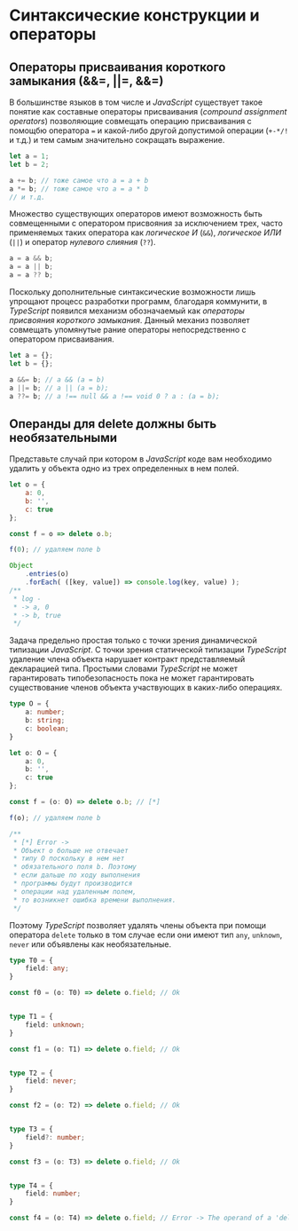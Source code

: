 # Синтаксические конструкции и операторы


## Операторы присваивания короткого замыкания (&&=, ||=, &&=)

В большинстве языков в том числе и _JavaScript_ существует такое понятие как составные операторы присваивания (_compound assignment operators_) позволяющие совмещать операцию присваивания с помощбю оператора `=` и какой-либо другой допустимой операции (`+-*/!` и т.д.) и тем самым значительно сокращать выражение.

`````typescript
let a = 1;
let b = 2;

a += b; // тоже самое что a = a + b
a *= b; // тоже самое что a = a * b
// и т.д.
`````

Множество существующих операторов имеют возможность быть совмещенными с оператором присвояния за исключением трех, часто применяемых таких оператора как _логическое И_ (`&&`), _логическое ИЛИ_ (`||`) и оператор _нулевого слияния_ (`??`).

`````typescript
a = a && b;
a = a || b;
a = a ?? b;
`````

Поскольку дополнительные синтаксические возможности лишь упрощают процесс разработки программ, благодаря коммунити, в _TypeScript_ появился механизм обозначаемый как _операторы присвояния короткого замыкания_. Данный механиз позволяет совмещать упомянутые рание операторы непосредственно с оператором присваивания.


`````typescript
let a = {};
let b = {};

a &&= b; // a && (a = b)
a ||= b; // a || (a = b);
a ??= b; // a !== null && a !== void 0 ? a : (a = b);
`````


## Операнды для delete должны быть необязательными

Представьте случай при котором в _JavaScript_ коде вам необходимо удалить у объекта одно из трех определенных в нем полей.

`````javascript
let o = {
    a: 0,
    b: '',
    c: true
};

const f = o => delete o.b;

f(0); // удаляем поле b

Object
    .entries(o)
    .forEach( ([key, value]) => console.log(key, value) );
/**
 * log -
 * -> a, 0
 * -> b, true
 */
`````

Задача предельно простая только с точки зрения динамической типизации _JavaScript_. С точки зрения статической типизации _TypeScript_ удаление члена объекта нарушает контракт представляемый декларацией типа. Простыми словами _TypeScript_ не может гарантировать типобезопасность пока не может гарантировать существование членов объекта участвующих в каких-либо операциях.


`````typescript
type O = {
    a: number;
    b: string;
    c: boolean;
}

let o: O = {
    a: 0,
    b: '',
    c: true
};

const f = (o: O) => delete o.b; // [*]

f(o); // удаляем поле b

/**
 * [*] Error ->
 * Oбъект o больше не отвечает
 * типу O поскольку в нем нет
 * обязательного поля b. Поэтому
 * если дальше по ходу выполнения
 * программы будут производится
 * операции над удаленным полем,
 * то возникнет ошибка времени выполнения.
 */

`````

Поэтому _TypeScript_ позволяет удалять члены объекта при помощи оператора `delete` только в том случае если они имеют тип `any`, `unknown`, `never` или объявлены как необязательные.

`````typescript
type T0 = {
    field: any;
}

const f0 = (o: T0) => delete o.field; // Ok


type T1 = {
    field: unknown;
}

const f1 = (o: T1) => delete o.field; // Ok


type T2 = {
    field: never;
}

const f2 = (o: T2) => delete o.field; // Ok


type T3 = {
    field?: number;
}

const f3 = (o: T3) => delete o.field; // Ok


type T4 = {
    field: number;
}

const f4 = (o: T4) => delete o.field; // Error -> The operand of a 'delete' operator must be optional.

`````
